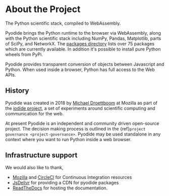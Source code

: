 # About the Project

The Python scientific stack, compiled to WebAssembly.

Pyodide brings the Python runtime to the browser via WebAssembly, along with
the Python scientific stack including NumPy, Pandas, Matplotlib, parts of
SciPy, and NetworkX. The [packages
directory](https://github.com/iodide-project/pyodide/tree/master/packages)
lists over 75 packages which are currently available. In addition it's possible
to install pure Python wheels from PyPi.

Pyodide provides transparent conversion of objects between Javascript and
Python. When used inside a browser, Python has full access to the Web APIs.

## History

Pyodide was created in 2018 by [Michael Droettboom](https://github.com/mdboom)
at Mozilla as part of the [iodide project](https://iodide.io), a set of experiments around
scientific computing and communication for the web.

At present Pyodide is an independent and community driven open-source project.
The decision making process is outlined in the {ref}`project governance <project-governance>`.
Pyodide may be used standalone in any context where you want to run Python
inside a web browser.

## Infrastructure support

We would also like to thank,
 - [Mozilla](https://www.mozilla.org/en-US/) and
[CircleCl](https://circleci.com/) for Continuous Integration resources
 - [JsDelivr](https://www.jsdelivr.com/) for providing a CDN for pyodide packages
 - [ReadTheDocs](https://readthedocs.org/) for hosting the documentation.
